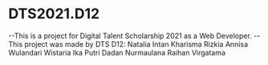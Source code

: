 # DTS2021.D12

--This is a project for Digital Talent Scholarship 2021 as a Web Developer.
--This project was made by DTS D12:
  Natalia Intan Kharisma
  Rizkia Annisa Wulandari
  Wistaria Ika Putri
  Dadan Nurmaulana
  Raihan Virgatama
